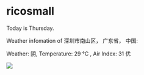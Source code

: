 # ricosmall

Today is Thursday.

Weather infomation of 深圳市南山区， 广东省， 中国: 

Weather: 阴, Temperature: 29 ℃ , Air Index: 31 优

<img src="https://github-readme-stats.vercel.app/api?username=ricosmall&show_icons=true" />
